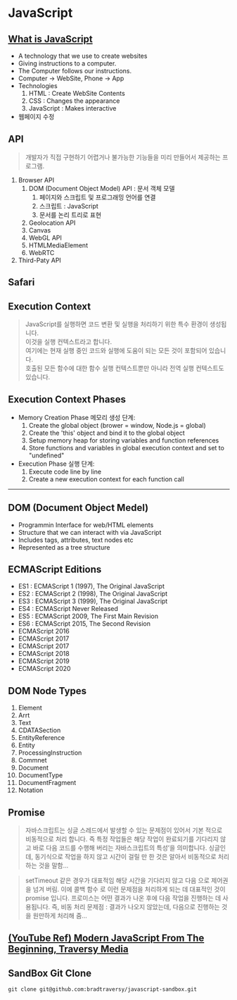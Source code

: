 # JavaScript

## [What is JavaScript](https://developer.mozilla.org/ko/docs/Learn/JavaScript/First_steps/What_is_JavaScript)

- A technology that we use to create websites
- Giving instructions to a computer.
- The Computer follows our instructions.
- Computer -> WebSite, Phone -> App
- Technologies
    1. HTML : Create WebSite Contents
    2. CSS  : Changes the appearance
    3. JavaScript : Makes interactive
- 웹페이지 수정

## API

> 개발자가 직접 구현하기 어렵거나 불가능한 기능들을 미리 만들어서 제공하는 프로그램.

1. Browser API
   1. DOM (Document Object Model) API : 문서 객체 모델
      1. 페이지와 스크립트 및 프로그래밍 언어를 연결
      2. 스크립트 : JavaScript
      3. 문서를 논리 트리로 표현
   2. Geolocation API
   3. Canvas
   4. WebGL API
   5. HTMLMediaElement
   6. WebRTC
2. Third-Paty API

## Safari

## Execution Context
>
> JavaScript를 실행하면 코드 변환 및 실행을 처리하기 위한 특수 환경이 생성됩니다.  
> 이것을 실행 컨텍스트라고 합니다.  
> 여기에는 현재 실행 중인 코드와 실행에 도움이 되는 모든 것이 포함되어 있습니다.  
> 호출된 모든 함수에 대한 함수 실행 컨텍스트뿐만 아니라 전역 실행 컨텍스트도 있습니다.  

## Execution Context Phases

- Memory Creation Phase 메모리 생성 단계:
   1. Create the global object (brower = window, Node.js = global)
   2. Create the 'this' object and bind it to the global object
   3. Setup memory heap for storing variables and function references
   4. Store functions and variables in global execution context and set to "undefined"
- Execution Phase 실행 단계:
   1. Execute code line by line
   2. Create a new execution context for each function call

---

## DOM (Document Object Medel)

- Programmin Interface for web/HTML elements
- Structure that we can interact with via JavaScript
- Includes tags, attributes, text nodes etc
- Represented as a tree structure

## ECMAScript Editions

- ES1 : ECMAScript 1 (1997), The Original JavaScript
- ES2 : ECMAScript 2 (1998), The Original JavaScript
- ES3 : ECMAScript 3 (1999), The Original JavaScript
- ES4 : ECMAScript Never Released
- ES5 : ECMAScript 2009, The First Main Revision
- ES6 : ECMAScript 2015, The Second Revision
- ECMAScript 2016
- ECMAScript 2017
- ECMAScript 2017
- ECMAScript 2018
- ECMAScript 2019
- ECMAScript 2020

## DOM Node Types

1. Element
2. Arrt
3. Text
4. CDATASection
5. EntityReference
6. Entity
7. ProcessingInstruction
8. Commnet
9. Document
10. DocumentType
11. DocumentFragment
12. Notation

## Promise

> 자바스크립트는 싱글 스레드에서 발생할 수 있는 문제점이 있어서
 기본 적으로 비동적으로 처리 합니다.
 즉 특정 작업들은 해당 작업이 완료되기를 기다리지 않고
 바로 다음 코드를 수행해 버리는 자바스크립트의 특성’을 의미합니다.
 싱글인데, 동기식으로 작업을 하지 않고
 시간이 걸릴 만 한 것은 알아서 비동적으로 처리하는 것을 말함...

>setTimeout 같은 경우가 대표적임
 해당 시간을 기다리지 않고 다음 으로 제어권을 넘겨 버림. 이에
 콜백 함수 로 이런 문제점을 처리하게 되는 데 대표적인 것이 promise 입니다.
 프로미스는 어떤 결과가 나온 후에 다음 작업을 진행하는 데 사용됩니다.
 즉, 비동 처리 문제점 : 결과가 나오지 않았는데, 다음으로 진행하는 것을
 원만하게 처리해 줌...

## [(YouTube Ref) Modern JavaScript From The Beginning, Traversy Media](https://youtu.be/BI1o2H9z9fo?si=D2QlyCyVjzxmW9mA)

## SandBox Git Clone

`git clone git@github.com:bradtraversy/javascript-sandbox.git`
